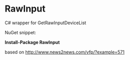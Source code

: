 RawInput
========

C# wrapper for GetRawInputDeviceList

NuGet snippet:

**Install-Package RawInput**

based on http://www.news2news.com/vfp/?example=571
